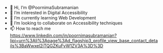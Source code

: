 - 👋 Hi, I’m @PoornimaSubramanian
- 👀 I’m interested in Digital Accessibility
- 🌱 I’m currently learning Web Development
- 💞️ I’m looking to collaborate on Accessibility techniques
- 📫 How to reach me https://www.linkedin.com/in/poornimasubramanian?lipi=urn%3Ali%3Apage%3Ad_flagship3_profile_view_base_contact_details%3BaWwxel2iTQGZKuFvW1ZV3A%3D%3D

<!---
PoornimaSubramanian/PoornimaSubramanian is a ✨ special ✨ repository because its `README.md` (this file) appears on your GitHub profile.
You can click the Preview link to take a look at your changes.
--->
